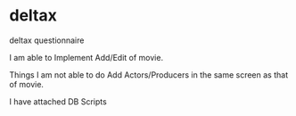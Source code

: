 # deltax
deltax questionnaire

I am able to Implement Add/Edit of movie.

Things I am not able to do
Add Actors/Producers in the same screen as that of movie.

I have attached DB Scripts
